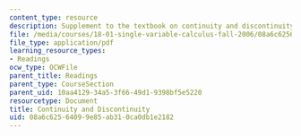 ```yaml
---
content_type: resource
description: Supplement to the textbook on continuity and discontinuity.
file: /media/courses/18-01-single-variable-calculus-fall-2006/08a6c62564099e85ab310ca0db1e2182_c_cntnt_dscntnt.pdf
file_type: application/pdf
learning_resource_types:
- Readings
ocw_type: OCWFile
parent_title: Readings
parent_type: CourseSection
parent_uid: 10aa4129-34a5-3f66-49d1-9398bf5e5220
resourcetype: Document
title: Continuity and Discontinuity
uid: 08a6c625-6409-9e85-ab31-0ca0db1e2182
---
```

